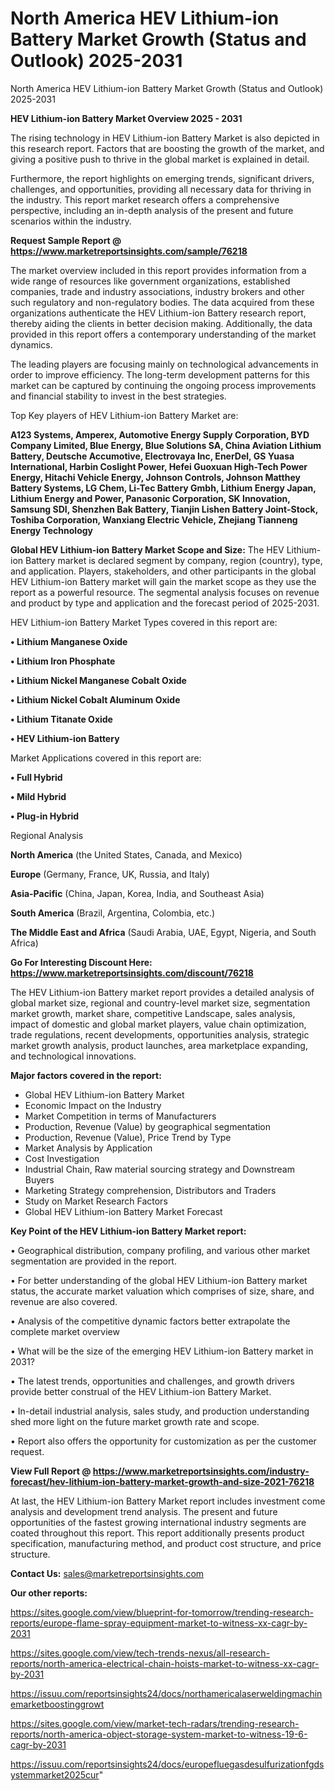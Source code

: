 # North America HEV Lithium-ion Battery Market Growth (Status and Outlook) 2025-2031
 North America HEV Lithium-ion Battery Market Growth (Status and Outlook) 2025-2031

<Strong> HEV Lithium-ion Battery Market Overview 2025 - 2031</strong>

The rising technology in HEV Lithium-ion Battery Market is also depicted in this research report. Factors that are boosting the growth of the market, and giving a positive push to thrive in the global market is explained in detail.

Furthermore, the report highlights on emerging trends, significant drivers, challenges, and opportunities, providing all necessary data for thriving in the industry. This report market research offers a comprehensive perspective, including an in-depth analysis of the present and future scenarios within the industry.

<strong>Request Sample Report @ <a href=https://www.marketreportsinsights.com/sample/76218>https://www.marketreportsinsights.com/sample/76218</a></strong>

The market overview included in this report provides information from a wide range of resources like government organizations, established companies, trade and industry associations, industry brokers and other such regulatory and non-regulatory bodies. The data acquired from these organizations authenticate the HEV Lithium-ion Battery research report, thereby aiding the clients in better decision making. Additionally, the data provided in this report offers a contemporary understanding of the market dynamics.

The leading players are focusing mainly on technological advancements in order to improve efficiency. The long-term development patterns for this market can be captured by continuing the ongoing process improvements and financial stability to invest in the best strategies.

Top Key players of HEV Lithium-ion Battery Market are:

<strong>A123 Systems, Amperex, Automotive Energy Supply Corporation, BYD Company Limited, Blue Energy, Blue Solutions SA, China Aviation Lithium Battery, Deutsche Accumotive, Electrovaya Inc, EnerDel, GS Yuasa International, Harbin Coslight Power, Hefei Guoxuan High-Tech Power Energy, Hitachi Vehicle Energy, Johnson Controls, Johnson Matthey Battery Systems, LG Chem, Li-Tec Battery Gmbh, Lithium Energy Japan, Lithium Energy and Power, Panasonic Corporation, SK Innovation, Samsung SDI, Shenzhen Bak Battery, Tianjin Lishen Battery Joint-Stock, Toshiba Corporation, Wanxiang Electric Vehicle, Zhejiang Tianneng Energy Technology</strong>

<strong><b>Global HEV Lithium-ion Battery Market Scope and Size:</b></strong>
The HEV Lithium-ion Battery market is declared segment by company, region (country), type, and application. Players, stakeholders, and other participants in the global HEV Lithium-ion Battery market will gain the market scope as they use the report as a powerful resource. The segmental analysis focuses on revenue and product by type and application and the forecast period of 2025-2031.

HEV Lithium-ion Battery Market Types covered in this report are:

<strong>• Lithium Manganese Oxide

• Lithium Iron Phosphate

• Lithium Nickel Manganese Cobalt Oxide

• Lithium Nickel Cobalt Aluminum Oxide

• Lithium Titanate Oxide

• HEV Lithium-ion Battery</strong>

Market Applications covered in this report are:

<strong>• Full Hybrid

• Mild Hybrid

• Plug-in Hybrid</strong> 

Regional Analysis

<strong>North America</strong> (the United States, Canada, and Mexico)

<strong>Europe</strong> (Germany, France, UK, Russia, and Italy)

<strong>Asia-Pacific</strong> (China, Japan, Korea, India, and Southeast Asia)

<strong>South America</strong> (Brazil, Argentina, Colombia, etc.)

<strong>The Middle East and Africa</strong> (Saudi Arabia, UAE, Egypt, Nigeria, and South Africa)

<strong>Go For Interesting Discount Here: <a href=https://www.marketreportsinsights.com/discount/76218>https://www.marketreportsinsights.com/discount/76218</a></strong>

The HEV Lithium-ion Battery market report provides a detailed analysis of global market size, regional and country-level market size, segmentation market growth, market share, competitive Landscape, sales analysis, impact of domestic and global market players, value chain optimization, trade regulations, recent developments, opportunities analysis, strategic market growth analysis, product launches, area marketplace expanding, and technological innovations.

<strong><b>Major factors covered in the report:</b></strong>
<ul>
  <li>Global HEV Lithium-ion Battery Market </li>
  <li>Economic Impact on the Industry</li>
  <li>Market Competition in terms of Manufacturers</li>
  <li>Production, Revenue (Value) by geographical segmentation</li>
  <li>Production, Revenue (Value), Price Trend by Type</li>
  <li>Market Analysis by Application</li>
  <li>Cost Investigation</li>
  <li>Industrial Chain, Raw material sourcing strategy and Downstream Buyers</li>
  <li>Marketing Strategy comprehension, Distributors and Traders</li>
  <li>Study on Market Research Factors</li>
  <li>Global HEV Lithium-ion Battery Market Forecast</li>
</ul>

<strong><b>Key Point of the HEV Lithium-ion Battery Market report:</b></strong>

• Geographical distribution, company profiling, and various other market segmentation are provided in the report.

• For better understanding of the global HEV Lithium-ion Battery market status, the accurate market valuation which comprises of size, share, and revenue are also covered.

• Analysis of the competitive dynamic factors better extrapolate the complete market overview

• What will be the size of the emerging HEV Lithium-ion Battery market in 2031?

• The latest trends, opportunities and challenges, and growth drivers provide better construal of the HEV Lithium-ion Battery Market.

• In-detail industrial analysis, sales study, and production understanding shed more light on the future market growth rate and scope.

• Report also offers the opportunity for customization as per the customer request.

<strong><b>View Full Report @ <a href=https://www.marketreportsinsights.com/industry-forecast/hev-lithium-ion-battery-market-growth-and-size-2021-76218>https://www.marketreportsinsights.com/industry-forecast/hev-lithium-ion-battery-market-growth-and-size-2021-76218</a></b></strong>


At last, the HEV Lithium-ion Battery Market report includes investment come analysis and development trend analysis. The present and future opportunities of the fastest growing international industry segments are coated throughout this report. This report additionally presents product specification, manufacturing method, and product cost structure, and price structure.

<strong>Contact Us:</strong>
sales@marketreportsinsights.com

<strong>Our other reports:</strong>

<a href=https://sites.google.com/view/blueprint-for-tomorrow/trending-research-reports/europe-flame-spray-equipment-market-to-witness-xx-cagr-by-2031>https://sites.google.com/view/blueprint-for-tomorrow/trending-research-reports/europe-flame-spray-equipment-market-to-witness-xx-cagr-by-2031</a>

<a href=https://sites.google.com/view/tech-trends-nexus/all-research-reports/north-america-electrical-chain-hoists-market-to-witness-xx-cagr-by-2031>https://sites.google.com/view/tech-trends-nexus/all-research-reports/north-america-electrical-chain-hoists-market-to-witness-xx-cagr-by-2031</a>

<a href=https://issuu.com/reportsinsights24/docs/northamericalaserweldingmachinemarketboostinggrowt>https://issuu.com/reportsinsights24/docs/northamericalaserweldingmachinemarketboostinggrowt</a>

<a href=https://sites.google.com/view/market-tech-radars/trending-research-reports/north-america-object-storage-system-market-to-witness-19-6-cagr-by-2031>https://sites.google.com/view/market-tech-radars/trending-research-reports/north-america-object-storage-system-market-to-witness-19-6-cagr-by-2031</a>

<a href=https://issuu.com/reportsinsights24/docs/europefluegasdesulfurizationfgdsystemmarket2025cur>https://issuu.com/reportsinsights24/docs/europefluegasdesulfurizationfgdsystemmarket2025cur</a>"
